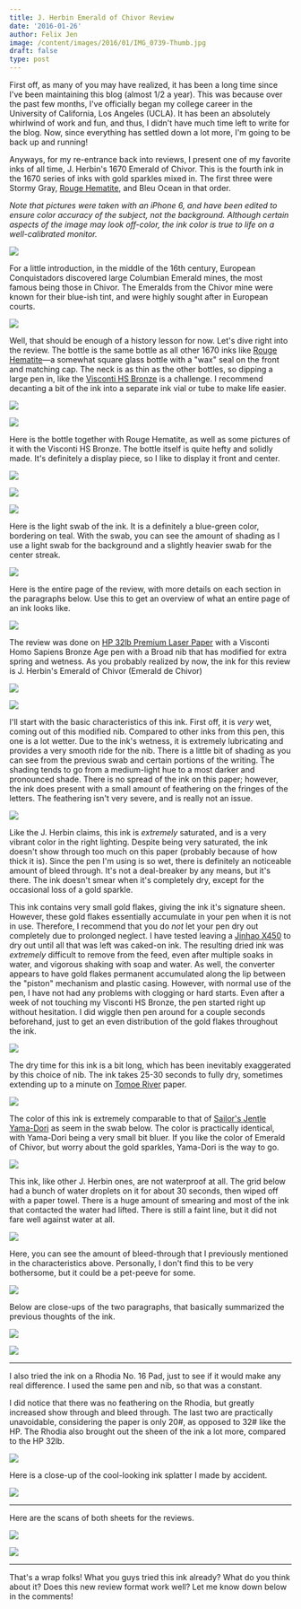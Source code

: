 ```yaml
---
title: J. Herbin Emerald of Chivor Review
date: '2016-01-26'
author: Felix Jen
image: /content/images/2016/01/IMG_0739-Thumb.jpg
draft: false
type: post
---
```

First off, as many of you may have realized, it has been a long time since I've been maintaining this blog (almost 1/2 a year). This was because over the past few months, I've officially began my college career in the University of California, Los Angeles (UCLA). It has been an absolutely whirlwind of work and fun, and thus, I didn't have much time left to write for the blog. Now, since everything has settled down a lot more, I'm going to be back up and running!

Anyways, for my re-entrance back into reviews, I present one of my favorite inks of all time, J. Herbin's 1670 Emerald of Chivor. This is the fourth ink in the 1670 series of inks with gold sparkles mixed in. The first three were Stormy Gray, [Rouge Hematite](https://www.inksandpens.com//j-herbin-rouge-hematite-review/), and Bleu Ocean in that order. 

*Note that pictures were taken with an iPhone 6, and have been edited to ensure color accuracy of the subject, not the background. Although certain aspects of the image may look off-color, the ink color is true to life on a well-calibrated monitor.* 

![](/content/images/2016/01/IMG_0713-1.jpg)

For a little introduction, in the middle of the 16th century, European Conquistadors discovered large Columbian Emerald mines, the most famous being those in Chivor. The Emeralds from the Chivor mine were known for their blue-ish tint, and were highly sought after in European courts. 

![](/content/images/2016/01/IMG_0719-1.jpg)

Well, that should be enough of a history lesson for now. Let's dive right into the review. The bottle is the same bottle as all other 1670 inks like [Rouge Hematite](https://www.inksandpens.com//j-herbin-rouge-hematite-review/)—a somewhat square glass bottle with a "wax" seal on the front and matching cap. The neck is as thin as the other bottles, so dipping a large pen in, like the [Visconti HS Bronze](https://www.inksandpens.com//visconti-homo-sapiens-review/) is a challenge. I recommend decanting a bit of the ink into a separate ink vial or tube to make life easier. 

![](/content/images/2016/01/IMG_0734-1.jpg)

![](/content/images/2016/01/IMG_0736-1.jpg)

Here is the bottle together with Rouge Hematite, as well as some pictures of it with the Visconti HS Bronze. The bottle itself is quite hefty and solidly made. It's definitely a display piece, so I like to display it front and center.

![](/content/images/2016/01/IMG_0754-1.jpg)

![](/content/images/2016/01/IMG_0739-1.jpg)

![](/content/images/2016/01/IMG_0747-1.jpg)

Here is the light swab of the ink. It is a definitely a blue-green color, bordering on teal. With the swab, you can see the amount of shading as I use a light swab for the background and a slightly heavier swab for the center streak.

![](/content/images/2016/01/IMG_0767-1.jpg)

Here is the entire page of the review, with more details on each section in the paragraphs below. Use this to get an overview of what an entire page of an ink looks like.

![](/content/images/2016/01/IMG_0763-1.jpg)

The review was done on [HP 32lb Premium Laser Paper](https://www.inksandpens.com/best-papers-for-fountain-pens/#anchorhp) with a Visconti Homo Sapiens Bronze Age pen with a Broad nib that has modified for extra spring and wetness. As you probably realized by now, the ink for this review is J. Herbin's Emerald of Chivor (Emerald de Chivor)

![](/content/images/2016/01/IMG_0765.jpg)

![](/content/images/2016/01/IMG_0764.jpg)

I'll start with the basic characteristics of this ink. First off, it is *very* wet, coming out of this modified nib. Compared to other inks from this pen, this one is a lot wetter. Due to the ink's wetness, it is extremely lubricating and provides a very smooth ride for the nib. There is a little bit of shading as you can see from the previous swab and certain portions of the writing. The shading tends to go from a medium-light hue to a most darker and pronounced shade. There is no spread of the ink on this paper; however, the ink does present with a small amount of feathering on the fringes of the letters. The feathering isn't very severe, and is really not an issue. 

![](/content/images/2016/01/IMG_0760.jpg)

Like the J. Herbin claims, this ink is *extremely* saturated, and is a very vibrant color in the right lighting. Despite being very saturated, the ink doesn't show through too much on this paper (probably because of how thick it is). Since the pen I'm using is so wet, there is definitely an noticeable amount of bleed through. It's not a deal-breaker by any means, but it's there. The ink doesn't smear when it's completely dry, except for the occasional loss of a gold sparkle. 

This ink contains very small gold flakes, giving the ink it's signature sheen. However, these gold flakes essentially accumulate in your pen when it is not in use. Therefore, I recommend that you do *not* let your pen dry out completely due to prolonged neglect. I have tested leaving a [Jinhao X450](http://www.inksandpens.com/jinhao-x450-review-and-fakes/) to dry out until all that was left was caked-on ink. The resulting dried ink was *extremely* difficult to remove from the feed, even after multiple soaks in water, and vigorous shaking with soap and water. As well, the converter appears to have gold flakes permanent accumulated along the lip between the "piston" mechanism and plastic casing. However, with normal use of the pen, I have not had any problems with clogging or hard starts. Even after a week of not touching my Visconti HS Bronze, the pen started right up without hesitation. I did wiggle then pen around for a couple seconds beforehand, just to get an even distribution of the gold flakes throughout the ink. 

![](/content/images/2016/01/IMG_0761.jpg)

The dry time for this ink is a bit long, which has been inevitably exaggerated by this choice of nib. The ink takes 25-30 seconds to fully dry, sometimes extending up to a minute on [Tomoe River](https://www.inksandpens.com/best-papers-for-fountain-pens/#anchortr) paper.

![](/content/images/2016/01/IMG_0766.jpg)

The color of this ink is extremely comparable to that of [Sailor's Jentle Yama-Dori](https://www.inksandpens.com/sailor-jentle-yama-dori-review/) as seem in the swab below. The color is practically identical, with Yama-Dori being a very small bit bluer. If you like the color of Emerald of Chivor, but worry about the gold sparkles, Yama-Dori is the way to go.

![](/content/images/2016/01/IMG_0768.jpg)

This ink, like other J. Herbin ones, are not waterproof at all. The grid below had a bunch of water droplets on it for about 30 seconds, then wiped off with a paper towel. There is a huge amount of smearing and most of the ink that contacted the water had lifted. There is still a faint line, but it did not fare well against water at all.

![](/content/images/2016/01/IMG_0769.jpg)

Here, you can see the amount of bleed-through that I previously mentioned in the characteristics above. Personally, I don't find this to be very bothersome, but it could be a pet-peeve for some.

![](/content/images/2016/01/IMG_0774.jpg)

Below are close-ups of the two paragraphs, that basically summarized the previous thoughts of the ink.

![](/content/images/2016/01/IMG_0762.jpg)

![](/content/images/2016/01/IMG_0770.jpg)

---

I also tried the ink on a Rhodia No. 16 Pad, just to see if it would make any real difference. I used the same pen and nib, so that was a constant. 

I did notice that there was no feathering on the Rhodia, but greatly increased show through and bleed through. The last two are practically unavoidable, considering the paper is only 20#, as opposed to 32# like the HP. The Rhodia also brought out the sheen of the ink a lot more, compared to the HP 32lb. 

![](/content/images/2016/01/IMG_0772-1.jpg)

Here is a close-up of the cool-looking ink splatter I made by accident. 

![](/content/images/2016/01/IMG_0773.jpg)

---

Here are the scans of both sheets for the reviews.

![](/content/images/2016/01/EoC-Scan-1.jpg)

![](/content/images/2016/01/Eoc-Scan-2.jpg)

---

That's a wrap folks! What you guys tried this ink already? What do you think about it? Does this new review format work well? Let me know down below in the comments! 
